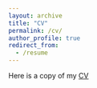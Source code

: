 ```yaml
---
layout: archive
title: "CV"
permalink: /cv/
author_profile: true
redirect_from:
  - /resume
---
```


Here is a copy of my [CV](https://acousticsmh.github.io/files/cv.pdf)